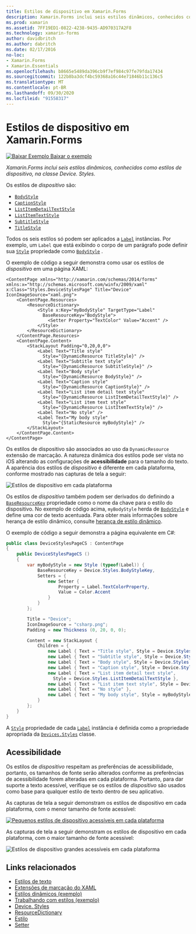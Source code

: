 ```yaml
---
title: Estilos de dispositivo em Xamarin.Forms
description: Xamarin.Forms inclui seis estilos dinâmicos, conhecidos como estilos de dispositivo, na classe Device. Styles. Este artigo explica como consumir os estilos de dispositivo em um Xamarin.Forms aplicativo.
ms.prod: xamarin
ms.assetid: 7FF19ED1-0822-4238-9435-AD970317A2F8
ms.technology: xamarin-forms
author: davidbritch
ms.author: dabritch
ms.date: 02/17/2016
no-loc:
- Xamarin.Forms
- Xamarin.Essentials
ms.openlocfilehash: b8665e5489da396cb9f7ef984c97fe79fda17434
ms.sourcegitcommit: 122b8ba3dcf4bc59368a16c44e71846b11c136c5
ms.translationtype: MT
ms.contentlocale: pt-BR
ms.lasthandoff: 09/30/2020
ms.locfileid: "91558317"
---
```

# <a name="device-styles-in-no-locxamarinforms"></a>Estilos de dispositivo em Xamarin.Forms

[![Baixar Exemplo](~/media/shared/download.png) Baixar o exemplo](https://docs.microsoft.com/samples/xamarin/xamarin-forms-samples/userinterface-styles-dynamicstyles)

_Xamarin.Forms inclui seis estilos dinâmicos, conhecidos como estilos de dispositivo, na classe Device. Styles._

Os estilos de *dispositivo* são:

- [`BodyStyle`](xref:Xamarin.Forms.Device.Styles.BodyStyle)
- [`CaptionStyle`](xref:Xamarin.Forms.Device.Styles.CaptionStyle)
- [`ListItemDetailTextStyle`](xref:Xamarin.Forms.Device.Styles.ListItemDetailTextStyle)
- [`ListItemTextStyle`](xref:Xamarin.Forms.Device.Styles.ListItemTextStyle)
- [`SubtitleStyle`](xref:Xamarin.Forms.Device.Styles.SubtitleStyle)
- [`TitleStyle`](xref:Xamarin.Forms.Device.Styles.TitleStyle)

Todos os seis estilos só podem ser aplicados a [`Label`](xref:Xamarin.Forms.Label) instâncias. Por exemplo, um `Label` que está exibindo o corpo de um parágrafo pode definir sua [`Style`](xref:Xamarin.Forms.NavigableElement.Style) propriedade como [`BodyStyle`](xref:Xamarin.Forms.Device.Styles.BodyStyle) .

O exemplo de código a seguir demonstra como usar os estilos de *dispositivo* em uma página XAML:

```xaml
<ContentPage xmlns="http://xamarin.com/schemas/2014/forms" xmlns:x="http://schemas.microsoft.com/winfx/2009/xaml" x:Class="Styles.DeviceStylesPage" Title="Device" IconImageSource="xaml.png">
    <ContentPage.Resources>
        <ResourceDictionary>
            <Style x:Key="myBodyStyle" TargetType="Label"
              BaseResourceKey="BodyStyle">
                <Setter Property="TextColor" Value="Accent" />
            </Style>
        </ResourceDictionary>
    </ContentPage.Resources>
    <ContentPage.Content>
        <StackLayout Padding="0,20,0,0">
            <Label Text="Title style"
              Style="{DynamicResource TitleStyle}" />
            <Label Text="Subtitle text style"
              Style="{DynamicResource SubtitleStyle}" />
            <Label Text="Body style"
              Style="{DynamicResource BodyStyle}" />
            <Label Text="Caption style"
              Style="{DynamicResource CaptionStyle}" />
            <Label Text="List item detail text style"
              Style="{DynamicResource ListItemDetailTextStyle}" />
            <Label Text="List item text style"
              Style="{DynamicResource ListItemTextStyle}" />
            <Label Text="No style" />
            <Label Text="My body style"
              Style="{StaticResource myBodyStyle}" />
        </StackLayout>
    </ContentPage.Content>
</ContentPage>
```

Os estilos de dispositivo são associados ao uso da `DynamicResource` extensão de marcação. A natureza dinâmica dos estilos pode ser vista no iOS alterando as configurações de **acessibilidade** para o tamanho do texto. A aparência dos estilos de *dispositivo* é diferente em cada plataforma, conforme mostrado nas capturas de tela a seguir:

![Estilos de dispositivo em cada plataforma](device-images/device-styles.png)

Os estilos de *dispositivo* também podem ser derivados do definindo a [`BaseResourceKey`](xref:Xamarin.Forms.Style.BaseResourceKey) propriedade como o nome da chave para o estilo do dispositivo. No exemplo de código acima, `myBodyStyle` herda de [`BodyStyle`](xref:Xamarin.Forms.Device.Styles.BodyStyle) e define uma cor de texto acentuada. Para obter mais informações sobre herança de estilo dinâmico, consulte [herança de estilo dinâmico](~/xamarin-forms/user-interface/styles/xaml/dynamic.md#dynamic-style-inheritance).

O exemplo de código a seguir demonstra a página equivalente em C#:

```csharp
public class DeviceStylesPageCS : ContentPage
{
    public DeviceStylesPageCS ()
    {
        var myBodyStyle = new Style (typeof(Label)) {
            BaseResourceKey = Device.Styles.BodyStyleKey,
            Setters = {
                new Setter {
                    Property = Label.TextColorProperty,
                    Value = Color.Accent
                }
            }
        };

        Title = "Device";
        IconImageSource = "csharp.png";
        Padding = new Thickness (0, 20, 0, 0);

        Content = new StackLayout {
            Children = {
                new Label { Text = "Title style", Style = Device.Styles.TitleStyle },
                new Label { Text = "Subtitle style", Style = Device.Styles.SubtitleStyle },
                new Label { Text = "Body style", Style = Device.Styles.BodyStyle },
                new Label { Text = "Caption style", Style = Device.Styles.CaptionStyle },
                new Label { Text = "List item detail text style",
                  Style = Device.Styles.ListItemDetailTextStyle },
                new Label { Text = "List item text style", Style = Device.Styles.ListItemTextStyle },
                new Label { Text = "No style" },
                new Label { Text = "My body style", Style = myBodyStyle }
            }
        };
    }
}
```

A [`Style`](xref:Xamarin.Forms.NavigableElement.Style) propriedade de cada [`Label`](xref:Xamarin.Forms.Label) instância é definida como a propriedade apropriada da [`Devices.Styles`](xref:Xamarin.Forms.Device.Styles) classe.

## <a name="accessibility"></a>Acessibilidade

Os estilos de *dispositivo* respeitam as preferências de acessibilidade, portanto, os tamanhos de fonte serão alterados conforme as preferências de acessibilidade forem alteradas em cada plataforma. Portanto, para dar suporte a texto acessível, verifique se os estilos de *dispositivo* são usados como base para qualquer estilo de texto dentro de seu aplicativo.

As capturas de tela a seguir demonstram os estilos de dispositivo em cada plataforma, com o menor tamanho de fonte acessível:

[![Pequenos estilos de dispositivo acessíveis em cada plataforma](device-images/minimum-size.png)](device-images/minimum-size-large.png#lightbox "Pequenos estilos de dispositivo acessíveis em cada plataforma")

As capturas de tela a seguir demonstram os estilos de dispositivo em cada plataforma, com o maior tamanho de fonte acessível:

![Estilos de dispositivo grandes acessíveis em cada plataforma](device-images/maximum-size.png)

## <a name="related-links"></a>Links relacionados

- [Estilos de texto](~/xamarin-forms/user-interface/text/styles.md)
- [Extensões de marcação do XAML](~/xamarin-forms/xaml/xaml-basics/xaml-markup-extensions.md)
- [Estilos dinâmicos (exemplo)](/samples/xamarin/xamarin-forms-samples/userinterface-styles-dynamicstyles)
- [Trabalhando com estilos (exemplo)](/samples/xamarin/xamarin-forms-samples/workingwithstyles)
- [Device. Styles](xref:Xamarin.Forms.Device.Styles)
- [ResourceDictionary](xref:Xamarin.Forms.ResourceDictionary)
- [Estilo](xref:Xamarin.Forms.Style)
- [Setter](xref:Xamarin.Forms.Setter)